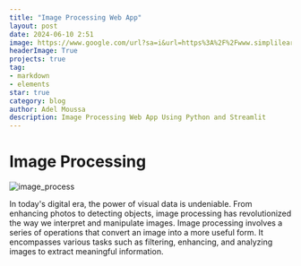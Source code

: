 ```yaml
---
title: "Image Processing Web App"
layout: post
date: 2024-06-10 2:51
image: https://www.google.com/url?sa=i&url=https%3A%2F%2Fwww.simplilearn.com%2Fimage-processing-article&psig=AOvVaw24Y-Q4TRe1ecOeDKYPcf9p&ust=1718109158901000&source=images&cd=vfe&opi=89978449&ved=0CBIQjRxqFwoTCKCE_JKG0YYDFQAAAAAdAAAAABAE
headerImage: True
projects: true
tag:
- markdown
- elements
star: true
category: blog
author: Adel Moussa
description: Image Processing Web App Using Python and Streamlit
---
```


# Image Processing
![image_process](https://github.com/AdelMoustafa098/AdelMoustafa098/assets/43845826/c758413a-cf6a-4bae-ab26-a654f4cf4d1c)



In today's digital era, the power of visual data is undeniable. From enhancing photos to detecting objects, 
image processing has revolutionized the way we interpret and manipulate images. Image processing involves 
a series of operations that convert an image into a more useful form. It encompasses various tasks such as filtering, enhancing, and analyzing images to extract meaningful information.
